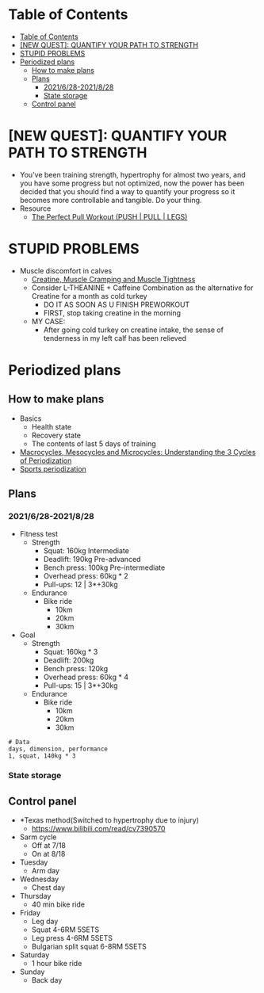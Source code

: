 # Table of Contents
- [Table of Contents](#table-of-contents)
- [\[NEW QUEST\]: QUANTIFY YOUR PATH TO STRENGTH](#new-quest-quantify-your-path-to-strength)
- [STUPID PROBLEMS](#stupid-problems)
- [Periodized plans](#periodized-plans)
  - [How to make plans](#how-to-make-plans)
  - [Plans](#plans)
    - [2021/6/28-2021/8/28](#2021628-2021828)
    - [State storage](#state-storage)
  - [Control panel](#control-panel)

# \[NEW QUEST\]: QUANTIFY YOUR PATH TO STRENGTH
- You've been training strength, hypertrophy for almost two years, and you have some progress but not optimized, now the power has been decided that you should find a way to quantify your progress so it becomes more controllable and tangible. Do your thing.
- Resource
  - [The Perfect Pull Workout (PUSH | PULL | LEGS)](https://www.youtube.com/watch?v=IOl42YpK_Es)

# STUPID PROBLEMS
- Muscle discomfort in calves
  - [Creatine, Muscle Cramping and Muscle Tightness](http://www.andersenchiro.com/Creatine,%20Muscle%20Cramping%20and%20Muscle%20Tightness.htm)
  - Consider L-THEANINE + Caffeine Combination as the alternative for Creatine for a month as cold turkey 
    - DO IT AS SOON AS U FINISH PREWORKOUT
    - FIRST, stop taking creatine in the morning
  - MY CASE:
    - After going cold turkey on creatine intake, the sense of tenderness in my left calf has been relieved

# Periodized plans
## How to make plans
- Basics
  - Health state
  - Recovery state
  - The contents of last 5 days of training
- [Macrocycles, Mesocycles and Microcycles: Understanding the 3 Cycles of Periodization](https://www.trainingpeaks.com/blog/macrocycles-mesocycles-and-microcycles-understanding-the-3-cycles-of-periodization/#:~:text=A%20mesocycle%20refers%20to%20a,usually%20a%20week%20of%20training.)
- [Sports periodization](https://en.wikipedia.org/wiki/Sports_periodization#:~:text=The%20microcycle%20is%20generally%20up,representing%20a%20year%20or%20two.)

## Plans
### 2021/6/28-2021/8/28
- Fitness test
  - Strength
    - Squat: 160kg Intermediate
    - Deadlift: 190kg Pre-advanced
    - Bench press: 100kg Pre-intermediate
    - Overhead press: 60kg * 2
    - Pull-ups: 12 | 3*+30kg
  - Endurance
    - Bike ride
      - 10km
      - 20km
      - 30km
- Goal
  - Strength
    - Squat: 160kg * 3
    - Deadlift: 200kg
    - Bench press: 120kg
    - Overhead press: 60kg * 4
    - Pull-ups: 15 | 3*+30kg
  - Endurance
    - Bike ride
      - 10km
      - 20km
      - 30km
```csv
# Data
days, dimension, performance
1, squat, 140kg * 3
```
### State storage
## Control panel
- *Texas method(Switched to hypertrophy due to injury)
  - https://www.bilibili.com/read/cv7390570
- Sarm cycle
  - Off at 7/18
  - On at 8/18
- Tuesday
  - Arm day
- Wednesday
  - Chest day
- Thursday
  - 40 min bike ride
- Friday
  - Leg day
  - Squat 4-6RM 5SETS
  - Leg press 4-6RM 5SETS
  - Bulgarian split squat 6-8RM 5SETS
- Saturday
  - 1 hour bike ride
- Sunday
  - Back day